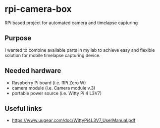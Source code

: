 # rpi-camera-box
RPi based project for automated camera and timelapse capturing

## Purpose
I wanted to combine available parts in my lab to achieve easy and flexible solution for mobile timelapse capturing device.

## Needed hardware

* Raspberry Pi board (i.e. RPi Zero W)
* camera module (i.e. Camera module v.3)
* portable power source (i.e. Witty Pi 4 L3V7)

## Useful links

* https://www.uugear.com/doc/WittyPi4L3V7_UserManual.pdf




